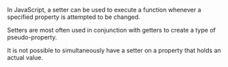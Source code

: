 In JavaScript, a setter can be used to execute a function whenever a specified property is attempted to be changed.

Setters are most often used in conjunction with getters to create a type of pseudo-property.

It is not possible to simultaneously have a setter on a property that holds an actual value.
